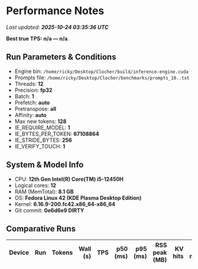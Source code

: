 # Performance Notes

_Last updated: **2025-10-24 03:35:36 UTC**_


**Best true TPS:** **n/a — n/a**.

## Run Parameters & Conditions
- Engine bin: `/home/ricky/Desktop/Clocher/build/inference-engine.cuda`
- Prompts file: `/home/ricky/Desktop/Clocher/benchmarks/prompts_10..txt`
- Threads: **12**
- Precision: **fp32**
- Batch: **1**
- Prefetch: **auto**
- Pretranspose: **all**
- Affinity: **auto**
- Max new tokens: **128**
- IE_REQUIRE_MODEL: **1**
- IE_BYTES_PER_TOKEN: **67108864**
- IE_STRIDE_BYTES: **256**
- IE_VERIFY_TOUCH: **1**

## System & Model Info
- CPU: **12th Gen Intel(R) Core(TM) i5-12450H**
- Logical cores: **12**
- RAM (MemTotal): **8.1 GB**
- OS: **Fedora Linux 42 (KDE Plasma Desktop Edition)**
- Kernel: **6.16.9-200.fc42.x86_64-x86_64**
- Git commit: **0e6d6e9 DIRTY**

## Comparative Runs

| Device | Run | Tokens | Wall (s) | TPS | p50 (ms) | p95 (ms) | RSS peak (MB) | KV hits | KV misses |
|:------:|----:|-------:|---------:|----:|---------:|---------:|--------------:|--------:|----------:|
